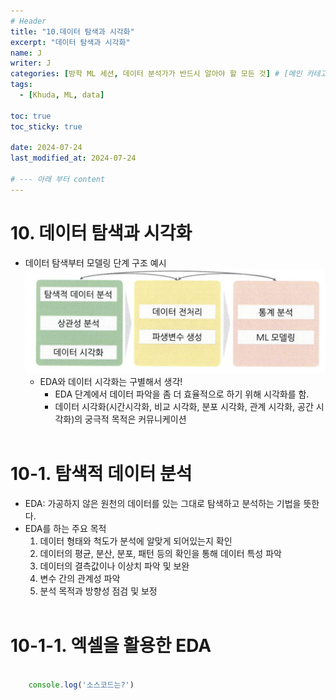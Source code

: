 ```yaml
---
# Header
title: "10.데이터 탐색과 시각화"
excerpt: "데이터 탐색과 시각화"
name: J
writer: J
categories: [방학 ML 세션, 데이터 분석가가 반드시 알아야 할 모든 것] # [메인 카테고리, 서브 카테고리]
tags:
  - [Khuda, ML, data]

toc: true
toc_sticky: true

date: 2024-07-24
last_modified_at: 2024-07-24

# --- 아래 부터 content
---
```


# 10. 데이터 탐색과 시각화
* 데이터 탐색부터 모델링 단계 구조 예시<br>
![alt text](image.png)
  * EDA와 데이터 시각화는 구별해서 생각!<br>
    * EDA 단계에서 데이터 파악을 좀 더 효율적으로 하기 위해 시각화를 함.<br>
    * 데이터 시각화(시간시각화, 비교 시각화, 분포 시각화, 관계 시각화, 공간 시각화)의 궁극적 목적은 커뮤니케이션<br><br>

# 10-1. 탐색적 데이터 분석
* EDA: 가공하지 않은 원천의 데이터를 있는 그대로 탐색하고 분석하는 기법을 뜻한다.<br>
* EDA를 하는 주요 목적<br>
  1. 데이터 형태와 척도가 분석에 알맞게 되어있는지 확인<br>
  2. 데이터의 평균, 분산, 분포, 패턴 등의 확인을 통해 데이터 특성 파악<br>
  3. 데이터의 결측값이나 이상치 파악 및 보완<br>
  4. 변수 간의 관계성 파악<br>
  5. 분석 목적과 방향성 점검 및 보정<br><br>

# 10-1-1. 엑셀을 활용한 EDA


```js

    console.log('소스코드는?')
    
```